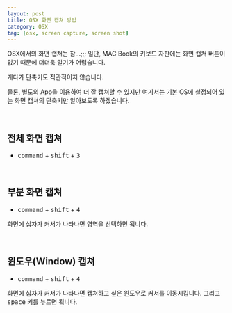 ```yaml
---
layout: post
title: OSX 화면 캡쳐 방법
category: OSX
tag: [osx, screen capture, screen shot]
---
```


OSX에서의 화면 캡쳐는 참...;;; 
일단, MAC Book의 키보드 자판에는 화면 캡쳐 버튼이 없기 때문에
더더욱 알기가 어렵습니다.

게다가 단축키도 직관적이지 않습니다.

물론, 별도의 App을 이용하여 더 잘 캡쳐할 수 있지만
여기서는 기본 OS에 설정되어 있는 화면 캡쳐의 단축키만 알아보도록 하겠습니다.

<br>

## 전체 화면 캡쳐

* <kbd>command</kbd> + <kbd>shift</kbd> + <kbd>3</kbd>

<br>

## 부분 화면 캡쳐

* <kbd>command</kbd> + <kbd>shift</kbd> + <kbd>4</kbd>

화면에 십자가 커서가 나타나면 영역을 선택하면 됩니다.

<br>

## 윈도우(Window) 캡쳐

* <kbd>command</kbd> + <kbd>shift</kbd> + <kbd>4</kbd>

화면에 십자가 커서가 나타나면 캡쳐하고 싶은 윈도우로 커서를 이동시킵니다.
그리고 <kbd>space</kbd> 키를 누르면 됩니다.


